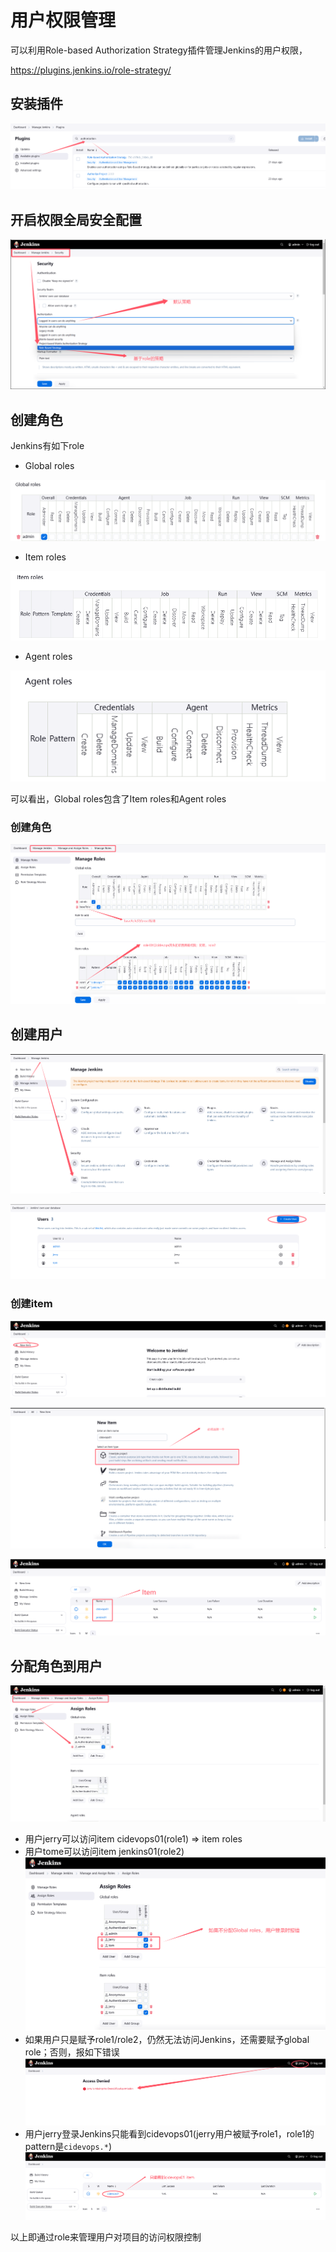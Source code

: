 # 用户权限管理

可以利用Role-based Authorization Strategy插件管理Jenkins的用户权限，

https://plugins.jenkins.io/role-strategy/

## 安装插件
![alt text](481fa502-25a5-41b3-940b-e09e9598cdae.png)


## 开启权限全局安全配置
![alt text](341bd83c-caa7-4951-89aa-1d73d666675a.png)

## 创建角色
Jenkins有如下role
* Global roles

![alt text](5fcb6c78-a163-497f-a97c-33a86056bcc9.png)

* Item roles

![alt text](1801acc6-97d8-4489-84ea-d42c952c508c.png)

* Agent roles

![alt text](d39be17b-b1b8-4b89-953e-77e139598afa-1.png)

可以看出，Global roles包含了Item roles和Agent roles

### 创建角色
![alt text](9a518b82-6c01-4d0a-bd0d-ec4c47179e3b.png)

## 创建用户
![alt text](9930a219-5ad6-4980-8e02-98577a5c73ba.png)

![alt text](f47933b8-f0d5-47db-8324-fa55248fe205.png)

### 创建item
![alt text](f2f741d5-7066-41d8-ae6c-d16cec108d6b.png)

![alt text](5081a999-bac2-440d-8216-44e3cb75d5a5.png)

![alt text](7a613097-caad-4fb9-84e8-a89e63d1a2b6.png)

## 分配角色到用户
![alt text](a696c79f-ec7d-462f-86f1-659db23b5704.png)

* 用户jerry可以访问item cidevops01(role1) => item roles
* 用户tome可以访问item jenkins01(role2)
![alt text](4ffa169a-0c9b-433d-8895-269a183f1e4c.png)
* 如果用户只是赋予role1/role2，仍然无法访问Jenkins，还需要赋予global role；否则，报如下错误
![alt text](c6ca05a6-5843-4853-9c5e-dc09ee43894b.png)
* 用户jerry登录Jenkins只能看到cidevops01(jerry用户被赋予role1，role1的pattern是`cidevops.*`)
![alt text](662b534f-1551-43de-b99a-5e4701c9c1b4.png)

以上即通过role来管理用户对项目的访问权限控制